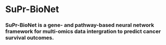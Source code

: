 # SuPr-BioNet
### SuPr-BioNet is a gene- and pathway-based neural network framework for multi-omics data intergration to predict cancer survival outcomes.
